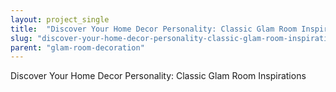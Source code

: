 ```yaml
---
layout: project_single
title:  "Discover Your Home Decor Personality: Classic Glam Room Inspirations"
slug: "discover-your-home-decor-personality-classic-glam-room-inspirations"
parent: "glam-room-decoration"
---
```

Discover Your Home Decor Personality: Classic Glam Room Inspirations